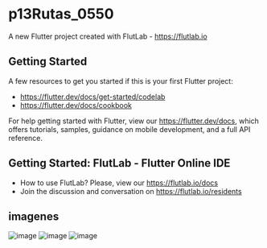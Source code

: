 # p13Rutas_0550

A new Flutter project created with FlutLab - https://flutlab.io

## Getting Started

A few resources to get you started if this is your first Flutter project:

- https://flutter.dev/docs/get-started/codelab
- https://flutter.dev/docs/cookbook

For help getting started with Flutter, view our
https://flutter.dev/docs, which offers tutorials,
samples, guidance on mobile development, and a full API reference.

## Getting Started: FlutLab - Flutter Online IDE

- How to use FlutLab? Please, view our https://flutlab.io/docs
- Join the discussion and conversation on https://flutlab.io/residents

## imagenes
![image](https://github.com/veronicaruizav/p13Rutas-6J-0550/assets/143547403/fb6a148b-fcf5-423a-b301-96dd2bc27684)
![image](https://github.com/veronicaruizav/p13Rutas-6J-0550/assets/143547403/eea6abd0-e2b7-4b9f-a1f3-34aab5032b77)
![image](https://github.com/veronicaruizav/p13Rutas-6J-0550/assets/143547403/e507a11b-2388-491d-a6ec-692d70137c96)


